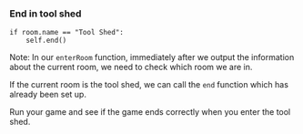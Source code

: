 ### End in tool shed

	if room.name == "Tool Shed":
		self.end()

Note:
In our `enterRoom` function, immediately after we output the information about the current room, we need to check which room we are in.

If the current room is the tool shed, we can call the `end` function which has already been set up.

Run your game and see if the game ends correctly when you enter the tool shed.